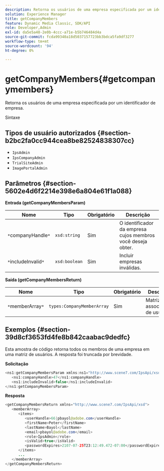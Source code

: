 ```yaml
---
description: Retorna os usuários de uma empresa especificada por um identificador de empresa.
solution: Experience Manager
title: getCompanyMembers
feature: Dynamic Media Classic, SDK/API
role: Developer,Admin
exl-id: da5e5a48-2e0b-4ccc-a71e-b5b746484d4a
source-git-commit: fcda99340a18d5037157723bb3bdca5fa9df3277
workflow-type: tm+mt
source-wordcount: '94'
ht-degree: 0%

---
```


# getCompanyMembers{#getcompanymembers}

Retorna os usuários de uma empresa especificada por um identificador de empresa.

Sintaxe

## Tipos de usuário autorizados {#section-b2bc2fa0cc944cea8be82524838307cc}

* `IpsAdmin`
* `IpsCompanyAdmin`
* `TrialSiteAdmin`
* `ImagePortalAdmin`

## Parâmetros {#section-5602e4d6f2214e398e6a804e61f1a088}

**Entrada (getCompanyMembersParam)**

| Nome | Tipo | Obrigatório | Descrição |
|---|---|---|---|
| `*`companyHandle`*` | `xsd:string` | Sim | O identificador da empresa cujos membros você deseja obter. |
| `*`includeInvalid`*` | `xsd:boolean` | Sim | Incluir empresas inválidas. |

**Saída (getCompanyMembersReturn)**

| Nome | Tipo | Obrigatório | Descrição |
|---|---|---|---|
| `*`memberArray`*` | `types:CompanyMemberArray` | Sim | Matriz de associações de usuários. |

## Exemplos {#section-39d8cf3653fd4fe8b842caabac9dedfc}

Esta amostra de código retorna todos os membros de uma empresa em uma matriz de usuários. A resposta foi truncada por brevidade.

**Solicitação**

```java
<ns1:getCompanyMembersParam xmlns:ns1="http://www.scene7.com/IpsApi/xsd">
   <ns1:companyHandle>47</ns1:companyHandle>
   <ns1:includeInvalid>false</ns1:includeInvalid>
</ns1:getCompanyMembersParam>
```

**Resposta**

```java
<getCompanyMembersReturn xmlns="http://www.scene7.com/IpsApi/xsd">
   <memberArray>
      <items>
         <userHandle>66|pbayol@adobe.com</userHandle>
         <firstName>Peter</firstName>
         <lastName>Bayol</lastName>
         <email>pbayol@adobe.com</email>
         <role>IpsAdmin</role>
         <isValid>true</isValid>
         <passwordExpires>2107-07-25T23:12:49.472-07:00</passwordExpires>
      </items>
      ...
   </memberArray>
</getCompanyMembersReturn>
```
